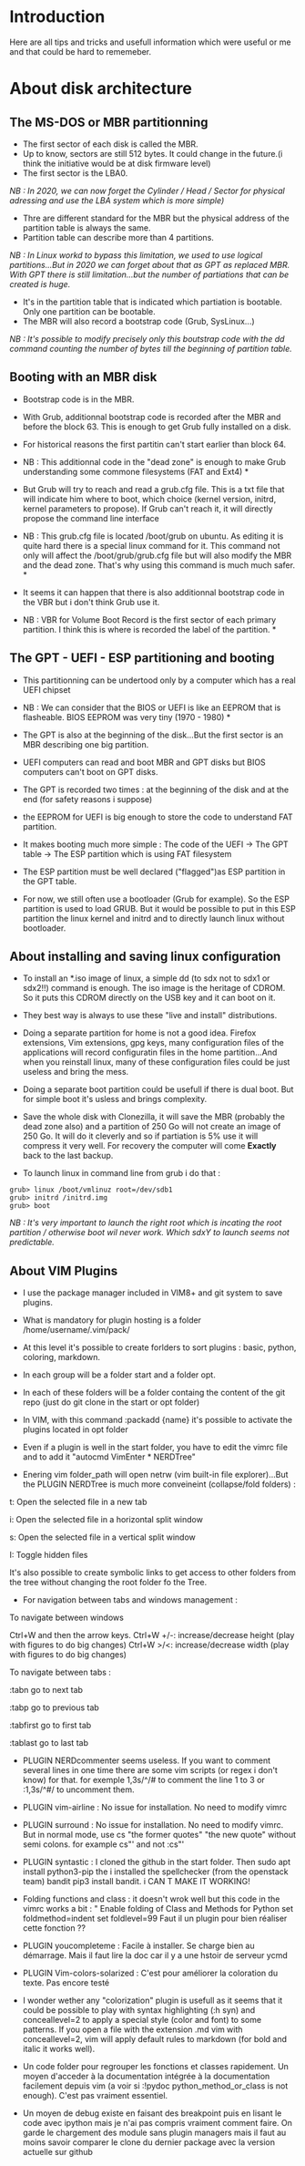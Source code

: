 # Introduction

Here are all tips and tricks and usefull information which were useful or me and that could be hard to rememeber.

# About disk architecture

## The MS-DOS or MBR partitionning

- The first sector of each disk is called the MBR.
- Up to know, sectors are still 512 bytes. It could change in the future.(i think the initiative would be at disk firmware level)
- The first sector is the LBA0.

*NB : In 2020, we can now forget the Cylinder / Head / Sector for physical adressing and use the LBA system which is more simple)*

- Thre are different standard for the MBR but the physical address of the partition table is always the same.
- Partition table can describe more than 4 partitions.

*NB : In Linux workd to bypass this limitation, we used to use logical partitions...But in 2020 we can forget about that as GPT as replaced MBR. With GPT there is still limitation...but the number of partiations that can be created is huge.*

- It's in the partition table that is indicated which partiation is bootable. Only one partition can be bootable.
- The MBR will also record a bootstrap code (Grub, SysLinux...)

*NB : It's possible to modify precisely only this boutstrap code with the dd command counting the number of bytes till the beginning of partition table.*

## Booting with an MBR disk

- Bootstrap code is in the MBR.

- With Grub, additionnal bootstrap code is recorded after the MBR and before the block 63. This is enough to get Grub fully installed on a disk. 

- For historical reasons the first partitin can't start earlier than block 64.

* NB : This additionnal code in the "dead zone" is enough to make Grub understanding some commone filesystems (FAT and Ext4) *

- But Grub will try to reach and read a grub.cfg file. This is a txt file that will indicate him where to boot, which choice (kernel version, initrd, kernel parameters to propose). If Grub can't reach it, it will directly propose the command line interface

* NB : This grub.cfg file is located /boot/grub on ubuntu. As editing it is quite hard there is a special linux command for it. This command not only will affect the /boot/grub/grub.cfg file but will also modify the MBR and the dead zone. That's why using this command is much much safer. *

- It seems it can happen that there is also additionnal bootstrap code in the VBR but i don't think Grub use it.

* NB :  VBR for Volume Boot Record is the first sector of each primary partition. I think this is where is recorded the label of the partition. *

## The GPT - UEFI - ESP partitioning and booting

- This partitionning can be undertood only by a computer which has a real UEFI chipset

* NB : We can consider that the BIOS or UEFI is like an EEPROM that is flasheable. BIOS EEPROM was very tiny (1970 - 1980) *

- The GPT is also at the beginning of the disk...But the first sector is an MBR describing one big partition.
- UEFI computers can read and boot MBR and GPT disks but BIOS computers can't boot on GPT disks.
- The GPT is recorded two times : at the beginning of the disk and at the end (for safety reasons i suppose)
- the EEPROM for UEFI is big enough to store the code to understand FAT partition. 
- It makes booting much more simple : The code of the UEFI -> The GPT table -> The ESP partition which is using FAT filesystem
- The ESP partition must be well declared  ("flagged")as ESP partition in the GPT table.

- For now, we still often use a bootloader (Grub for example). So the ESP partition is used to load GRUB. But it would be possible to put in this ESP partition the linux kernel and initrd and to directly launch linux without bootloader.


## About installing and saving linux configuration

- To install an \*.iso image of linux, a simple dd (to sdx not to sdx1 or sdx2!!) command is enough. The iso image is the heritage of CDROM. So it puts this CDROM directly on the USB key and it can boot on it.

- They best way is always to use these "live and install" distributions.

- Doing a separate partition for home is not a good idea. Firefox extensions, Vim extensions, gpg keys, many configuration files of the applications will record configuratin files in the home partition...And when you reinstall linux, many of these configuration files could be just useless and bring the mess.

- Doing a separate boot partition could be usefull if there is dual boot. But for simple boot it's usless and brings complexity.

- Save the whole disk with Clonezilla, it will save the MBR (probably the dead zone also) and a partition of 250 Go will not create an image of 250 Go. It will do it cleverly and so if partiation is 5% use it will compress it very well. For recovery the computer will come **Exactly** back to the last backup. 

- To launch linux in command line from grub i do that : 
~~~
grub> linux /boot/vmlinuz root=/dev/sdb1
grub> initrd /initrd.img
grub> boot
~~~

*NB : It's very important to launch the right root which is incating the root partition / otherwise boot wil never work. Which sdxY to launch seems not predictable.*

## About VIM Plugins

- I use the package manager included in VIM8+ and git system to save plugins.

- What is mandatory for plugin hosting is a folder /home/username/.vim/pack/

- At this level it's possible to create forlders to sort plugins : basic, python, coloring, markdown.

- In each group will be a folder start and a folder opt.

- In each of these folders will be a folder containg the content of the git repo (just do git clone in the start or opt folder)

- In VIM, with this command :packadd {name} it's possible to activate the plugins located in opt folder

- Even if a plugin is well in the start folder, you have to edit the vimrc file and to add it "autocmd VimEnter * NERDTree"

- Enering vim folder_path will open netrw (vim built-in file explorer)...But the PLUGIN NERDTree is much more conveineint (collapse/fold folders) : 

t: Open the selected file in a new tab

i: Open the selected file in a horizontal split window

s: Open the selected file in a vertical split window

I: Toggle hidden files

It's also possible to create symbolic links to get access to other folders from the tree without changing the root folder fo the Tree.

- For navigation between tabs and windows management : 

To navigate between windows

Ctrl+W and then the arrow keys.
Ctrl+W +/-: increase/decrease height (play with figures to do big changes)
Ctrl+W >/<: increase/decrease width (play with figures to do big changes)


To navigate between tabs :

\:tabn         go to next tab

\:tabp         go to previous tab

\:tabfirst     go to first tab

\:tablast      go to last tab

- PLUGIN NERDcommenter seems useless. If you want to comment several lines in one time there are some vim scripts (or regex i don't know) for that. for exemple 1,3s/^/# to comment the line 1 to 3 or :1,3s/^#/ to uncomment them.

- PLUGIN vim-airline : No issue for installation. No need to modify vimrc

- PLUGIN surround : No issue for installation. No need to modify vimrc. But in normal mode, use cs "the former quotes" "the new quote" without semi colons. for example cs"' and not :cs"'

- PLUGIN syntastic : I cloned the github in the start folder. Then sudo apt install python3-pip the i installed the spellchecker (from the openstack team) bandit pip3 install bandit. i CAN T MAKE IT WORKING!

- Folding functions and class : it doesn't wrok well but this code in the vimrc works a bit :
   " Enable folding of Class and Methods for Python
   set foldmethod=indent
   set foldlevel=99
  Faut il un plugin pour bien réaliser cette fonction ?? 
   
- PLUGIN youcompleteme : Facile à installer. Se charge bien au démarrage. Mais il faut lire la doc car il y a une hstoir de serveur ycmd

- PLUGIN Vim-colors-solarized : C'est pour améliorer la coloration du texte. Pas encore testé

- I wonder wether any "colorization" plugin is usefull as it seems that it could be possible to play with syntax highlighting (:h syn) and conceallevel=2 to apply a special style (color and font) to some patterns. If you open a file with the extension .md vim with conceallevel=2, vim will apply default rules to markdown (for bold and italic it works well).

- Un code folder pour regrouper les fonctions et classes rapidement. Un moyen d'acceder à la documentation intégrée à la documentation facilement depuis vim (a voir si :!pydoc python_method_or_class is not enough). C'est pas vraiment essentiel.

- Un moyen de debug existe en faisant des breakpoint puis en lisant le code avec ipython mais je n'ai pas compris vraiment comment faire.
On garde le chargement des module sans plugin managers mais il faut au moins savoir comparer le clone du dernier package avec la version actuelle sur github




